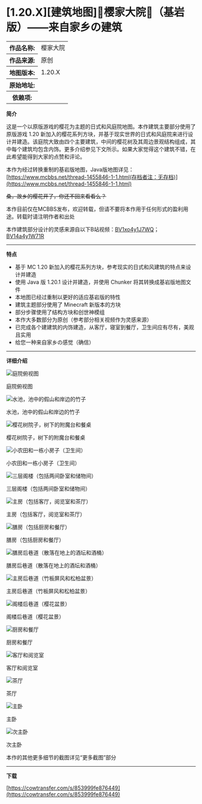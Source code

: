 # [1.20.X][建筑地图]🌸樱家大院🌸（基岩版）——来自家乡の建筑

<table>
<tr>
<th>作品名称:</th>
<td>樱家大院 </td>
</tr>

<tr>
<th>作品来源:</th>
<td>原创 </td>
</tr>

<tr>
<th>地图版本:</th>
<td>1.20.X&nbsp; </td>
</tr>

<tr>
<th>原始地址:</th>
<td> </td>
</tr>

<tr>
<th>依赖项:</th>
<td> </td>
</tr>
</table>

**简介**

这是一个以原版游戏的樱花为主题的日式和风庭院地图。本作建筑主要部分使用了原版游戏 1.20 新加入的樱花系列方块，并基于现实世界的日式和风庭院来进行设计并建造。该庭院大致由四个主要建筑，中间的樱花树及其周边景观结构组成，其中每个建筑均包含内饰。更多介绍参见下文所示。如果大家觉得这个建筑不错，在此希望能得到大家的点赞和评论。

本作为经过转换重制的基岩版地图，Java版地图详见：[https://www.mcbbs.net/thread-1455846-1-1.html(存档者注：无存档)](https://www.mcbbs.net/thread-1455846-1-1.html)

~~桑，故乡的樱花开了，你还不回来看看么？~~

本作目前仅在MCBBS发布，欢迎转载，但请不要将本作用于任何形式的盈利用途。转载时请注明作者和出处

本作建筑部分设计的灵感来源自以下B站视频：[BV1xo4y1J7WQ](https://www.bilibili.com/video/BV1xo4y1J7WQ)；[BV14a4y1W71R](https://www.bilibili.com/video/BV14a4y1W71R)

---

**特点**

- 基于 MC 1.20 新加入的樱花系列方块，参考现实的日式和风建筑的特点来设计并建造
- 使用 Java 版 1.20.1 设计并建造，并使用 Chunker 将其转换成基岩版地图文件
- 本地图已经过重制以更好的适应基岩版的特性
- 建筑主题部分使用了 Minecraft 新版本的方块
- 部分步骤使用了结构方块和创世神模组
- 本作大多数部分为原创（参考部分相关视频作为灵感来源）
- 已完成各个建建筑的内饰建造，从客厅，寝室到餐厅，卫生间应有尽有，美观且实用
- 给您一种来自家乡の感觉（确信）

---

**详细介绍**

![庭院俯视图](https://attachment.mcbbs.net/data/myattachment/forum/202307/13/231746p1jkfkifbmxw8kj1.jpg)

庭院俯视图

![水池，池中的假山和岸边的竹子](https://attachment.mcbbs.net/data/myattachment/forum/202307/13/231751c4s8d2uo6lvqosdz.jpg)

水池，池中的假山和岸边的竹子

![樱花树院子，树下的附魔台和餐桌](https://attachment.mcbbs.net/data/myattachment/forum/202307/13/231755oaot7w7pt0tb0tot.jpg)

樱花树院子，树下的附魔台和餐桌

![小农田和一栋小房子（卫生间）](https://attachment.mcbbs.net/data/myattachment/forum/202307/13/231759p8qi33rq6pdsk863.jpg)

小农田和一栋小房子（卫生间）

![三层阁楼（包括两间卧室和储物间）](https://attachment.mcbbs.net/data/myattachment/forum/202307/13/231804zfccxuc999i9qcts.jpg)

三层阁楼（包括两间卧室和储物间）

![主房（包括客厅，阅览室和茶厅）](https://attachment.mcbbs.net/data/myattachment/forum/202307/13/231808qiq9iqckd3kqqqqq.jpg)

主房（包括客厅，阅览室和茶厅）

![膳房（包括厨房和餐厅）](https://attachment.mcbbs.net/data/myattachment/forum/202307/13/231813ypdt8tlckiklnxcd.jpg)

膳房（包括厨房和餐厅）

![膳房后巷道（散落在地上的酒坛和酒桶）](https://attachment.mcbbs.net/data/myattachment/forum/202307/13/231818b08ij2jv0p3ll2j8.jpg)

膳房后巷道（散落在地上的酒坛和酒桶）

![主房后巷道（竹板屏风和松柏盆景）](https://attachment.mcbbs.net/data/myattachment/forum/202307/14/212727j342hvxh8shxdx64.png)

主房后巷道（竹板屏风和松柏盆景）

![阁楼后巷道（樱花盆景）](https://attachment.mcbbs.net/data/myattachment/forum/202307/14/212737graba0arvdad0f7h.png)

阁楼后巷道（樱花盆景）

![厨房和餐厅](https://attachment.mcbbs.net/data/myattachment/forum/202307/13/231824h0by0fmt600yf9vt.jpg)

厨房和餐厅

![客厅和阅览室](https://attachment.mcbbs.net/data/myattachment/forum/202307/13/231830puzl95kt9kl9k59s.jpg)

客厅和阅览室

![茶厅](https://attachment.mcbbs.net/data/myattachment/forum/202307/13/231834z3reb21zsewe6bw6.jpg)

茶厅

![主卧](https://attachment.mcbbs.net/data/myattachment/forum/202307/14/212750exxjstecuhu0wcfx.png)

主卧

![次主卧](https://attachment.mcbbs.net/data/myattachment/forum/202307/14/212757wkuxhxunxnx8bumu.png)

次主卧

本作的其他更多细节的截图详见“更多截图”部分

---

**下载**

[https://cowtransfer.com/s/853999fe876449](https://cowtransfer.com/s/853999fe876449)
